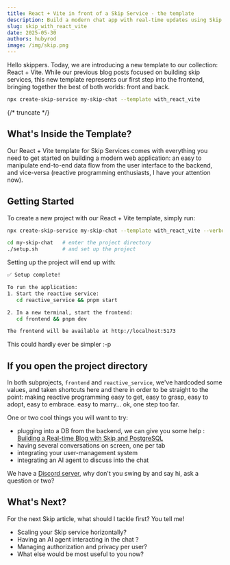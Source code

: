 ```yaml
---
title: React + Vite in front of a Skip Service - the template
description: Build a modern chat app with real-time updates using Skip's reactive data system, React, and Vite
slug: skip_with_react_vite
date: 2025-05-30
authors: hubyrod
image: /img/skip.png
---
```


Hello skippers. Today, we are introducing a new template to our collection: React + Vite. While our previous blog posts focused on building skip services, this new template represents our first step into the frontend, bringing together the best of both worlds: front and back.

```bash
npx create-skip-service my-skip-chat --template with_react_vite
```

{/* truncate */}

## What's Inside the Template?

Our React + Vite template for Skip Services comes with everything you need to get started on building a modern web application: an easy to manipulate end-to-end data flow from the user interface to the backend, and vice-versa (reactive programming enthusiasts, I have your attention now).

## Getting Started

To create a new project with our React + Vite template, simply run:

```bash
npx create-skip-service my-skip-chat --template with_react_vite --verbose

cd my-skip-chat   # enter the project directory
./setup.sh        # and set up the project
```

Setting up the project will end up with:
```bash
✅ Setup complete!

To run the application:
1. Start the reactive service:
   cd reactive_service && pnpm start

2. In a new terminal, start the frontend:
   cd frontend && pnpm dev

The frontend will be available at http://localhost:5173
```

This could hardly ever be simpler :-p

## If you open the project directory

In both subprojects, `frontend` and `reactive_service`, we've hardcoded some values, and taken shortcuts here and there in order to be straight to the point: making reactive programming easy to get, easy to grasp, easy to adopt, easy to embrace. easy to marry... ok, one step too far. 

One or two cool things you will want to try:
 - plugging into a DB from the backend, we can give you some help : [Building a Real-time Blog with Skip and PostgreSQL](https://skiplabs.io/blog/postgresql_and_skip)
 - having several conversations on screen, one per tab
 - integrating your user-management system
 - integrating an AI agent to discuss into the chat

We have a [Discord server](https://discord.gg/2nzP2PZj), why don't you swing by and say hi, ask a question or two?


## What's Next?

For the next Skip article, what should I tackle first? You tell me!
- Scaling your Skip service horizontally?
- Having an AI agent interacting in the chat ?
- Managing authorization and privacy per user?
- What else would be most useful to you now?
